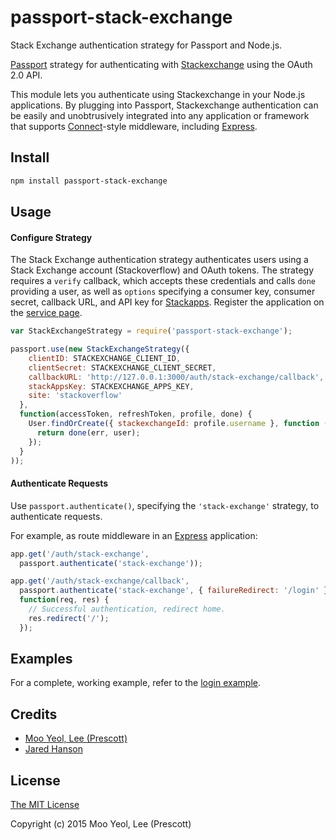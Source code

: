# passport-stack-exchange
Stack Exchange authentication strategy for Passport and Node.js.

[Passport](https://github.com/jaredhanson/passport) strategy for authenticating
with [Stackexchange](https://stackexchange.com/) using the OAuth 2.0 API.

This module lets you authenticate using Stackexchange in your Node.js applications.
By plugging into Passport, Stackexchange authentication can be easily and
unobtrusively integrated into any application or framework that supports
[Connect](http://www.senchalabs.org/connect/)-style middleware, including
[Express](http://expressjs.com/).

## Install

```bash
npm install passport-stack-exchange
```

## Usage

#### Configure Strategy

The Stack Exchange authentication strategy authenticates users using a Stack Exchange
account (Stackoverflow) and OAuth tokens.  The strategy requires a `verify` callback, which
accepts these credentials and calls `done` providing a user, as well as
`options` specifying a consumer key, consumer secret, callback URL, and API key for [Stackapps](https://stackapps.com). Register the application on the [service page](https://stackapps.com/apps/oauth/register).

```javascript
var StackExchangeStrategy = require('passport-stack-exchange');

passport.use(new StackExchangeStrategy({
    clientID: STACKEXCHANGE_CLIENT_ID,
    clientSecret: STACKEXCHANGE_CLIENT_SECRET,
    callbackURL: 'http://127.0.0.1:3000/auth/stack-exchange/callback',
    stackAppsKey: STACKEXCHANGE_APPS_KEY,
    site: 'stackoverflow'
  },
  function(accessToken, refreshToken, profile, done) {
    User.findOrCreate({ stackexchangeId: profile.username }, function (err, user) {
      return done(err, user);
    });
  }
));
```

#### Authenticate Requests

Use `passport.authenticate()`, specifying the `'stack-exchange'` strategy, to
authenticate requests.

For example, as route middleware in an [Express](http://expressjs.com/)
application:

```javascript
app.get('/auth/stack-exchange',
  passport.authenticate('stack-exchange'));

app.get('/auth/stack-exchange/callback',
  passport.authenticate('stack-exchange', { failureRedirect: '/login' }),
  function(req, res) {
    // Successful authentication, redirect home.
    res.redirect('/');
  });
```

## Examples

For a complete, working example, refer to the [login example](https://github.com/acruxray/passport-stack-exchange/tree/master/examples).

## Credits

  - [Moo Yeol, Lee (Prescott)](http://github.com/mooyoul)
  - [Jared Hanson](http://github.com/jaredhanson)

## License

[The MIT License](http://opensource.org/licenses/MIT)

Copyright (c) 2015 Moo Yeol, Lee (Prescott)
